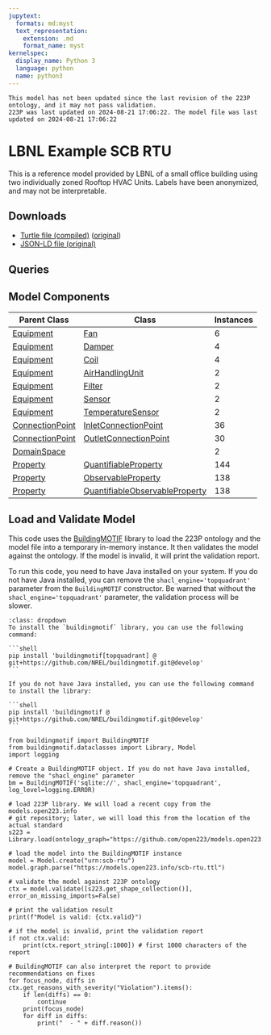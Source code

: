 ```yaml
---
jupytext:
  formats: md:myst
  text_representation:
    extension: .md
    format_name: myst
kernelspec:
  display_name: Python 3
  language: python
  name: python3
---
```


```{warning}
This model has not been updated since the last revision of the 223P ontology, and it may not pass validation.
223P was last updated on 2024-08-21 17:06:22. The model file was last updated on 2024-08-21 17:06:22
```
        
# LBNL Example SCB RTU

This is a reference model provided by LBNL of a small office building using two individually zoned Rooftop HVAC Units. Labels have been anonymized, and may not be interpretable.

## Downloads

- <a href="/compiled/scb-rtu.ttl">Turtle file (compiled)</a> (<a href="/scb-rtu.ttl">original</a>)
- <a href="/scb-rtu.jsonld">JSON-LD file (original)</a>
    
## Queries

## Model Components
| Parent Class | Class | Instances |
|------------|-------|----------------|
| [Equipment](https://explore.open223.info/s223/Equipment.html) | [Fan](https://explore.open223.info/s223/Fan.html) | 6 |
| [Equipment](https://explore.open223.info/s223/Equipment.html) | [Damper](https://explore.open223.info/s223/Damper.html) | 4 |
| [Equipment](https://explore.open223.info/s223/Equipment.html) | [Coil](https://explore.open223.info/s223/Coil.html) | 4 |
| [Equipment](https://explore.open223.info/s223/Equipment.html) | [AirHandlingUnit](https://explore.open223.info/s223/AirHandlingUnit.html) | 2 |
| [Equipment](https://explore.open223.info/s223/Equipment.html) | [Filter](https://explore.open223.info/s223/Filter.html) | 2 |
| [Equipment](https://explore.open223.info/s223/Equipment.html) | [Sensor](https://explore.open223.info/s223/Sensor.html) | 2 |
| [Equipment](https://explore.open223.info/s223/Equipment.html) | [TemperatureSensor](https://explore.open223.info/s223/TemperatureSensor.html) | 2 |
| [ConnectionPoint](https://explore.open223.info/s223/ConnectionPoint.html) | [InletConnectionPoint](https://explore.open223.info/s223/InletConnectionPoint.html) | 36 |
| [ConnectionPoint](https://explore.open223.info/s223/ConnectionPoint.html) | [OutletConnectionPoint](https://explore.open223.info/s223/OutletConnectionPoint.html) | 30 |
| [DomainSpace](https://explore.open223.info/s223/DomainSpace.html) | [](https://explore.open223.info/s223/.html) | 2 |
| [Property](https://explore.open223.info/s223/Property.html) | [QuantifiableProperty](https://explore.open223.info/s223/QuantifiableProperty.html) | 144 |
| [Property](https://explore.open223.info/s223/Property.html) | [ObservableProperty](https://explore.open223.info/s223/ObservableProperty.html) | 138 |
| [Property](https://explore.open223.info/s223/Property.html) | [QuantifiableObservableProperty](https://explore.open223.info/s223/QuantifiableObservableProperty.html) | 138 |


## Load and Validate Model

This code uses the [BuildingMOTIF](https://github.com/NREL/BuildingMOTIF) library to load the 223P ontology and the model file into a temporary in-memory instance.
It then validates the model against the ontology. If the model is invalid, it will print the validation report.

To run this code, you need to have Java installed on your system. If you do not have Java installed, you can remove the `shacl_engine='topquadrant'` parameter from the `BuildingMOTIF` constructor.
Be warned that without the `shacl_engine='topquadrant'` parameter, the validation process will be slower.

````{note} BuildingMOTIF installation
:class: dropdown
To install the `buildingmotif` library, you can use the following command:

```shell
pip install 'buildingmotif[topquadrant] @ git+https://github.com/NREL/buildingmotif.git@develop'
```

If you do not have Java installed, you can use the following command to install the library:

```shell
pip install 'buildingmotif @ git+https://github.com/NREL/buildingmotif.git@develop'
```
````


```{code-cell} python3
from buildingmotif import BuildingMOTIF
from buildingmotif.dataclasses import Library, Model
import logging

# Create a BuildingMOTIF object. If you do not have Java installed, remove the "shacl_engine" parameter
bm = BuildingMOTIF('sqlite://', shacl_engine='topquadrant', log_level=logging.ERROR)

# load 223P library. We will load a recent copy from the models.open223.info
# git repository; later, we will load this from the location of the actual standard
s223 = Library.load(ontology_graph="https://github.com/open223/models.open223.info/raw/main/ontologies/223p.ttl")

# load the model into the BuildingMOTIF instance
model = Model.create("urn:scb-rtu")
model.graph.parse("https://models.open223.info/scb-rtu.ttl")

# validate the model against 223P ontology
ctx = model.validate([s223.get_shape_collection()], error_on_missing_imports=False)

# print the validation result
print(f"Model is valid: {ctx.valid}")

# if the model is invalid, print the validation report
if not ctx.valid:
    print(ctx.report_string[:1000]) # first 1000 characters of the report

# BuildingMOTIF can also interpret the report to provide recommendations on fixes
for focus_node, diffs in ctx.get_reasons_with_severity("Violation").items():
    if len(diffs) == 0:
        continue
    print(focus_node)
    for diff in diffs:
        print("  - " + diff.reason())

```
